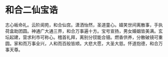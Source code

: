 # 和合二仙宝诰

志心皈命礼。云阶阆苑，和合仙宫。潇洒怡然，圣道童心。嬉笑世间离散事，手执荷盒助团圆。神通广大通三界，和合万事遍十方。宝号宣扬，男女婚姻皆美满。玄坛起建，营求利市可称心。稽首礼拜，离别分钗能合钿。燃香供养，分散破镜可重圆。家和而万事全兴，人和而百般皆顺。大悲大愿，大圣大慈。怀道抱德，和合万事天尊。
